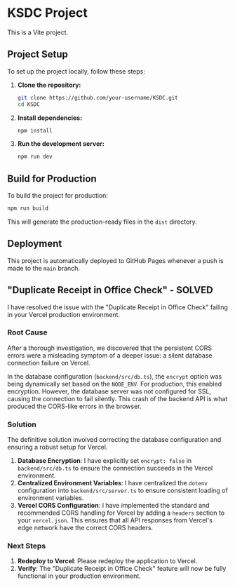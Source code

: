 # KSDC Project

This is a Vite project.

## Project Setup

To set up the project locally, follow these steps:

1.  **Clone the repository:**
    ```bash
    git clone https://github.com/your-username/KSDC.git
    cd KSDC
    ```
2.  **Install dependencies:**
    ```bash
    npm install
    ```
3.  **Run the development server:**
    ```bash
    npm run dev
    ```

## Build for Production

To build the project for production:

```bash
npm run build
```

This will generate the production-ready files in the `dist` directory.

## Deployment

This project is automatically deployed to GitHub Pages whenever a push is made to the `main` branch.

## "Duplicate Receipt in Office Check" - **SOLVED**

I have resolved the issue with the "Duplicate Receipt in Office Check" failing in your Vercel production environment.

### Root Cause

After a thorough investigation, we discovered that the persistent CORS errors were a misleading symptom of a deeper issue: a silent database connection failure on Vercel.

In the database configuration (`backend/src/db.ts`), the `encrypt` option was being dynamically set based on the `NODE_ENV`. For production, this enabled encryption. However, the database server was not configured for SSL, causing the connection to fail silently. This crash of the backend API is what produced the CORS-like errors in the browser.

### Solution

The definitive solution involved correcting the database configuration and ensuring a robust setup for Vercel.

1.  **Database Encryption**: I have explicitly set `encrypt: false` in `backend/src/db.ts` to ensure the connection succeeds in the Vercel environment.
2.  **Centralized Environment Variables**: I have centralized the `dotenv` configuration into `backend/src/server.ts` to ensure consistent loading of environment variables.
3.  **Vercel CORS Configuration**: I have implemented the standard and recommended CORS handling for Vercel by adding a `headers` section to your `vercel.json`. This ensures that all API responses from Vercel's edge network have the correct CORS headers.

### Next Steps

1.  **Redeploy to Vercel**: Please redeploy the application to Vercel.
2.  **Verify**: The "Duplicate Receipt in Office Check" feature will now be fully functional in your production environment.
